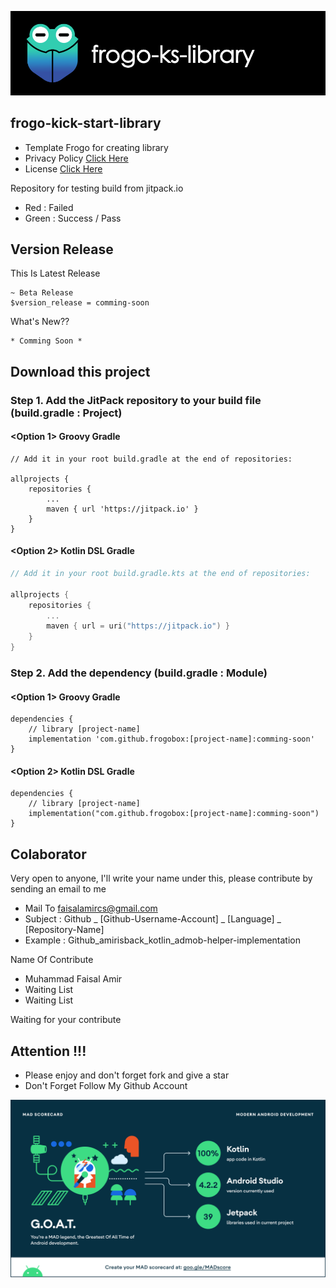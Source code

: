 ![](https://raw.githubusercontent.com/frogobox/.github/main/docs/image/banner-frogo-kick-start-library.png?raw=true)

## frogo-kick-start-library
- Template Frogo for creating library
- Privacy Policy [Click Here](https://github.com/frogobox/frogo-kick-start-library/blob/master/PRIVACY-POLICY.md)
- License [Click Here](https://github.com/frogobox/frogo-kick-start-library/blob/master/LICENSE)

Repository for testing build from jitpack.io
- Red : Failed
- Green : Success / Pass

## Version Release
This Is Latest Release

    ~ Beta Release
    $version_release = comming-soon

What's New??

    * Comming Soon *

## Download this project

### Step 1. Add the JitPack repository to your build file (build.gradle : Project)
    
#### <Option 1> Groovy Gradle

    // Add it in your root build.gradle at the end of repositories:

    allprojects {
        repositories {
            ...
            maven { url 'https://jitpack.io' }
        }
    }

#### <Option 2> Kotlin DSL Gradle

```kotlin
// Add it in your root build.gradle.kts at the end of repositories:

allprojects {
    repositories {
        ...
        maven { url = uri("https://jitpack.io") }
    }
}
```
      
### Step 2. Add the dependency (build.gradle : Module)

#### <Option 1> Groovy Gradle

    dependencies {
        // library [project-name]
        implementation 'com.github.frogobox:[project-name]:comming-soon'
    }

#### <Option 2> Kotlin DSL Gradle

    dependencies {
        // library [project-name]
        implementation("com.github.frogobox:[project-name]:comming-soon")
    }


## Colaborator
Very open to anyone, I'll write your name under this, please contribute by sending an email to me

- Mail To faisalamircs@gmail.com
- Subject : Github _ [Github-Username-Account] _ [Language] _ [Repository-Name]
- Example : Github_amirisback_kotlin_admob-helper-implementation

Name Of Contribute
- Muhammad Faisal Amir
- Waiting List
- Waiting List

Waiting for your contribute

## Attention !!!
- Please enjoy and don't forget fork and give a star
- Don't Forget Follow My Github Account

![](docs/image/mad_score.png?raw=true)
